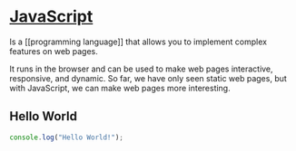 # [JavaScript](https://developer.mozilla.org/en-US/docs/Web/JavaScript)

Is a [[programming language]] that allows you to implement complex features on web pages.

It runs in the browser and can be used to make web pages interactive, responsive, and dynamic. So far, we have only seen static web pages, but with JavaScript, we can make web pages more interesting.

## Hello World
```js
console.log("Hello World!");
```
